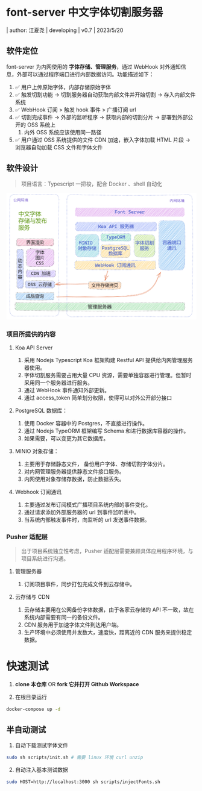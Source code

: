 # font-server 中文字体切割服务器

| author: 江夏尧 | developing | v0.7 | 2023/5/20

## 软件定位

font-server 为内网使用的 **字体存储、管理服务**，通过 WebHook 对外通知信息，外部可以通过程序端口进行内部数据访问。功能描述如下：

1. ✅ 用户上传原始字体，内部存储原始字体
2. ✅ 触发切割功能 -> 切割服务器自动获取内部文件并开始切割 -> 存入内部文件系统
3. ✅ WebHook 订阅 > 触发 hook 事件 > 广播订阅 url
4. ✅ 切割完成事件 -> 外部的监听程序 -> 获取内部的切割分片 -> 部署到外部公开的 OSS 系统上
    1. 内外 OSS 系统应该使用同一路径
5. ✅ 用户通过 OSS 系统提供的文件 CDN 加速，嵌入字体加载 HTML 片段 -> 浏览器自动加载 CSS 文件和字体文件

## 软件设计

> 项目语言：Typescript 一把梭，配合 Docker 、shell 自动化

![软件架构图](./assets/arch.png)

### 项目所提供的内容

1. Koa API Server

    1. 采用 Nodejs Typescript Koa 框架构建 Restful API 提供给内网管理服务器使用。
    2. 字体切割服务需要占用大量 CPU 资源，需要单独容器进行管理。但暂时采用同一个服务器进行服务。
    3. 通过 WebHook 事件通知外部更新。
    4. 通过 access_token 简单划分权限，使得可以对外公开部分接口

2. PostgreSQL 数据库：

    1. 使用 Docker 容器中的 Postgres，不直接进行操作。
    2. 通过 Nodejs TypeORM 框架编写 Schema 和进行数据库容器的操作。
    3. 如果需要，可以变更为其它数据库。

3. MINIO 对象存储：

    1. 主要用于存储静态文件， 备份用户字体、存储切割字体分片。
    2. 对内网管理服务器提供静态文件接口服务。
    3. 内网使用对象存储存数据，防止数据丢失。

4. Webhook 订阅通讯

    1. 主要通过发布订阅模式广播项目系统内部的事件变化。
    2. 通过请求添加外部服务器的 url 到事件监听表中。
    3. 当系统内部触发事件时，向监听的 url 发送事件数据。

### Pusher 适配层

> 出于项目系统独立性考虑，Pusher 适配层需要兼顾具体应用程序环境，与项目系统进行沟通。

1. 管理服务器

    1. 订阅项目事件，同步打包完成文件到云存储中。

2. 云存储与 CDN

    1. 云存储主要用在公网备份字体数据，由于各家云存储的 API 不一致，故在系统内部需要有同一的备份文件。
    2. CDN 服务用于加速字体文件到达用户端。
    3. 生产环境中必须使用并发数大，速度快，距离近的 CDN 服务来提供稳定数据。

# 快速测试

1. **clone 本仓库** OR **fork 它并打开 Github Workspace**

2. 在根目录运行

```sh
docker-compose up -d
```

## 半自动测试

1. 自动下载测试字体文件

```bash
sudo sh scripts/init.sh # 需要 linux 环境 curl unzip
```

2. 自动注入基本测试数据

```sh
sudo HOST=http://localhost:3000 sh scripts/injectFonts.sh
```
